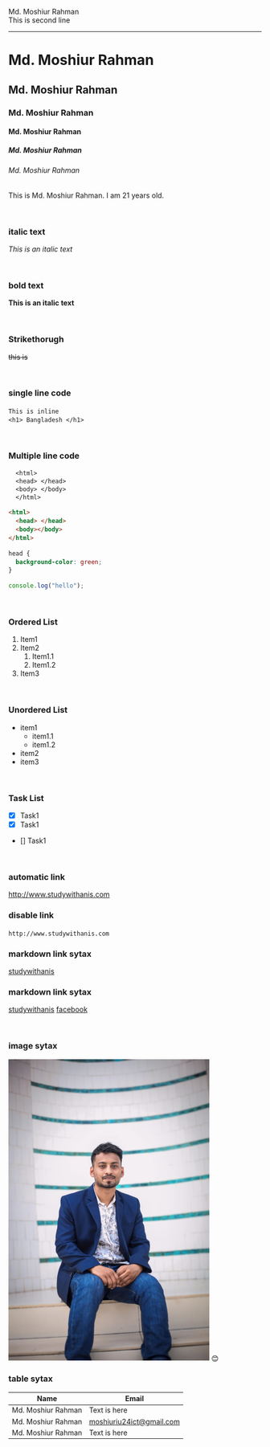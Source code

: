 <!--markdown tutorial-->

Md. Moshiur Rahman<br/>
This is second line

---

# Md. Moshiur Rahman

## Md. Moshiur Rahman

### Md. Moshiur Rahman

#### Md. Moshiur Rahman

##### Md. Moshiur Rahman

###### Md. Moshiur Rahman

<p>This is Md. Moshiur Rahman. I am 21 years old.</p>

<br/>

### italic text

_This is an italic text_

<br/>

### bold text

**This is an italic text**

<br/>

### Strikethorugh

~~this is~~

<br/>

### single line code

`This is inline`  
`<h1> Bangladesh </h1>`

<br/>

### Multiple line code

```
  <html>
  <head> </head>
  <body> </body>
  </html>
```

```html
<html>
  <head> </head>
  <body></body>
</html>
```

```css
head {
  background-color: green;
}
```

```javascript
console.log("hello");
```

<br/>

### Ordered List

1. Item1
2. Item2
   1. Item1.1
   2. Item1.2
3. Item3

<br/>

### Unordered List

- item1
  - item1.1
  - item1.2
- item2
- item3

<br/>

### Task List

- [x] Task1
- [x] Task1
- [] Task1

<br/>

### automatic link

http://www.studywithanis.com

### disable link

`http://www.studywithanis.com`

### markdown link sytax

[studywithanis](http://www.studywithanis.com)

### markdown link sytax

[studywithanis][websitelink]
[facebook][facebooklink]

<br/>

### image sytax

<!-- ![profile](./images/me.jpg) -->
<img src="./WhatsApp Image 2024-06-27 at 12.26.32_d14846c1.jpg" width="400" title="profile image"/>
😊

<br/>

### table sytax

| Name               | Email                    |
| ------------------ | ------------------------ |
| Md. Moshiur Rahman | Text is here             |
| Md. Moshiur Rahman | moshiuriu24ict@gmail.com |
| Md. Moshiur Rahman | Text is here             |

<!-- all link is here -->

[websitelink]: http://www.studywithanis.com
[facebooklink]: https://www.facebook.com/studywithanis
